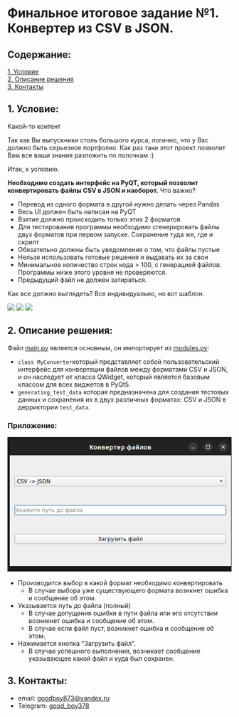# Финальное итоговое задание №1. Конвертер из CSV в JSON.

## Содержание:
[1. Условие](#title1)  
[2. Описание решения](#title2)   
[3. Контакты](#title3)   

## <a id="title1">1. Условие:</a>
Какой-то контент

Так как Вы выпускники столь большого курса, логично, что у Вас должно быть серьезное портфолио. Как раз таки этот проект позволит Вам все ваши знания разложить по полочкам :)

Итак, к условию.

**Необходимо создать интерфейс на PyQT, который позволит конвертировать файлы CSV в JSON и наоборот.** Что важно?

* Перевод из одного формата в другой нужно делать через Pandas
* Весь UI должен быть написан на PyQT
* Взятие должно происходить только этих 2 форматов
* Для тестирования программы необходимо сгенерировать файлы двух форматов при первом запуске. Сохранение туда же, где и скрипт
* Обязательно должны быть уведомления о том, что файлы пустые
* Нельзя использовать готовые решения и выдавать их за свои
* Минимальное количество строк кода > 100, с генерацией файлов. Программы ниже этого уровня не проверяются.
* Предыдущий файл не должен затираться. 

Как все должно выглядеть? Все индивидуально, но вот шаблон.

![](https://ucarecdn.com/83ac0687-ef48-4a17-b6d0-38e94afabb58/)
![](https://ucarecdn.com/3c2bc367-e99e-46f0-b86f-a9b6f565a369/)
![](https://ucarecdn.com/b2d9e718-1808-4226-a0a5-e706f451f024/)
## <a id="title2">2. Описание решения:</a>
Файл [main.py](main.py) является основным, он импортирует из [modules.py](modules.py):
* `class MyConverter`который представляет собой пользовательский интерфейс для конвертации файлов между форматами CSV и JSON, и он наследует от класса QWidget, который является базовым классом для всех виджетов в PyQt5.
* `generating_test_data` которая предназначена для создания тестовых данных и сохранения их в двух различных форматах: CSV и JSON в дерриктории `test_data`.  

### Приложение:  
![](image1.png)
* Производится выбор в какой формат необходимо конвертировать
  * В случае выбора уже существующего формата вознкнет ошибка и сообщение об этом.  
* Указывается путь до файла (полный)
  * В случае допущения ошибки в пути файла или его отсутствии возникнет ошибка и сообщение об этом.
  * В случае если файл пуст, возникнет ошибка и сообщение об этом.
* Нажимается кнопка "Загрузить файл".
  * В случае успешного выполнения, возникает сообщение указывающее какой файл и куда был сохранен.

## <a id="title4">3. Контакты:</a>
* email: [goodboy873@yandex.ru](mailto:goodboy873@yandex.ru)
* Telegram: [good_boy378](https://t.me/good_boy378)